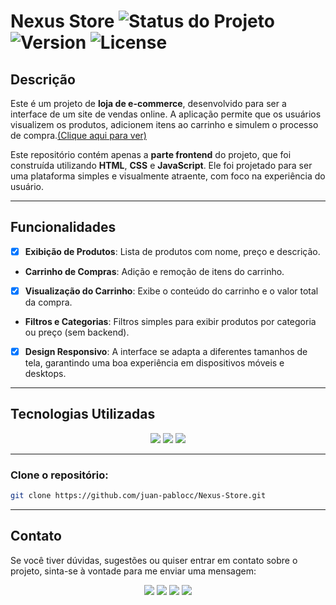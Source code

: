 # Nexus Store ![Status do Projeto](https://img.shields.io/badge/Status-Conclu%C3%ADdo-brightgreen) ![Version](https://img.shields.io/badge/Version-1.0.0-blue) ![License](https://img.shields.io/badge/License-MIT-yellowgreen)


## Descrição

Este é um projeto de **loja de e-commerce**, desenvolvido para ser a interface de um site de vendas online. A aplicação permite que os usuários visualizem os produtos, adicionem itens ao carrinho e simulem o processo de compra.<a href="https://juan-pablocc.github.io/Nexus-Store">(Clique aqui para ver)</a>

Este repositório contém apenas a **parte frontend** do projeto, que foi construída utilizando **HTML**, **CSS** e **JavaScript**. Ele foi projetado para ser uma plataforma simples e visualmente atraente, com foco na experiência do usuário.

---

## Funcionalidades

- [x] **Exibição de Produtos**: Lista de produtos com nome, preço e descrição.
- **Carrinho de Compras**: Adição e remoção de itens do carrinho.
- [x] **Visualização do Carrinho**: Exibe o conteúdo do carrinho e o valor total da compra.
- **Filtros e Categorias**: Filtros simples para exibir produtos por categoria ou preço (sem backend).
- [x] **Design Responsivo**: A interface se adapta a diferentes tamanhos de tela, garantindo uma boa experiência em dispositivos móveis e desktops.

---

## Tecnologias Utilizadas
<p align="center">
  <image
  src="https://img.shields.io/badge/HTML5-E34F26?style=for-the-badge&logo=html5&logoColor=white"
  />
  <image
  src="https://img.shields.io/badge/CSS3-1572B6?&style=for-the-badge&logo=css3&logoColor=white"
  />
  <image
  src="https://img.shields.io/badge/JavaScript-F7DF1E?style=for-the-badge&logo=javascript&logoColor=white"
  />
</p>

---

### Clone o repositório:

   ```bash
   git clone https://github.com/juan-pablocc/Nexus-Store.git
  ```
---

## Contato

Se você tiver dúvidas, sugestões ou quiser entrar em contato sobre o projeto, sinta-se à vontade para me enviar uma mensagem:

<p align="center">
  <a href="mailto: jp995465@gmail.com"><img src="https://img.shields.io/badge/Gmail-D14836?style=for-the-badge&logo=gmail&logoColor=white" /></a>
  <a href="https://github.com/juan-pablocc"><img src="https://img.shields.io/badge/GitHub-100000?style=for-the-badge&logo=github&logoColor=white" /></a>
  <a href="https://www.instagram.com/_juancpablo"><img src="https://img.shields.io/badge/Instagram-E4405F?style=for-the-badge&logo=instagram&logoColor=white" /></a>
  <a href="https://x.com/JuanPab_16?t=5_bbqDmbn7VNoS6SK8_SZA&s=09"><img src="https://img.shields.io/badge/Twitter-1DA1F2?style=for-the-badge&logo=twitter&logoColor=white" /></a>
</p>

